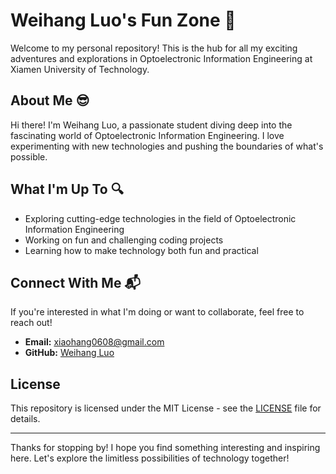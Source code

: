 # Weihang Luo's Fun Zone 🎉

Welcome to my personal repository! This is the hub for all my exciting adventures and explorations in Optoelectronic Information Engineering at Xiamen University of Technology.

## About Me 😎

Hi there! I'm Weihang Luo, a passionate student diving deep into the fascinating world of Optoelectronic Information Engineering. I love experimenting with new technologies and pushing the boundaries of what's possible. 

## What I'm Up To 🔍

- Exploring cutting-edge technologies in the field of Optoelectronic Information Engineering
- Working on fun and challenging coding projects
- Learning how to make technology both fun and practical

## Connect With Me 📬

If you're interested in what I'm doing or want to collaborate, feel free to reach out!

- **Email:** xiaohang0608@gmail.com
- **GitHub:** [Weihang Luo](https://github.com/weihang-luo)

## License

This repository is licensed under the MIT License - see the [LICENSE](LICENSE) file for details.

---

Thanks for stopping by! I hope you find something interesting and inspiring here. Let's explore the limitless possibilities of technology together!
